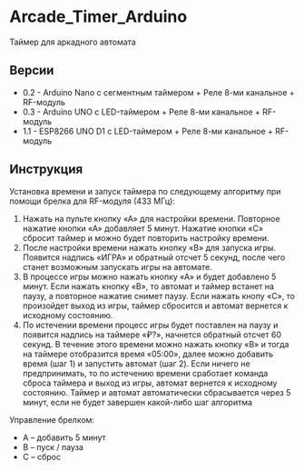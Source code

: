 # Arcade_Timer_Arduino
 Таймер для аркадного автомата
## Версии
- 0.2 - Arduino Nano с сегментным таймером + Реле 8-ми канальное + RF-модуль
- 0.3 - Arduino UNO с LED-таймером + Реле 8-ми канальное + RF-модуль
- 1.1 - ESP8266 UNO D1 с LED-таймером + Реле 8-ми канальное + RF-модуль
## Инструкция
Установка времени и запуск таймера по следующему алгоритму при помощи брелка для RF-модуля (433 МГц):
1) Нажать на пульте кнопку «А» для настройки времени. Повторное нажатие кнопки «А» добавляет 5 минут. Нажатие кнопки «С» сбросит таймер и можно будет повторить настройку времени.
2) После настройки времени нажать кнопку «B» для запуска игры. Появится надпись «ИГРА» и обратный отсчет 5 секунд, после чего станет возможным запускать игры на автомате.
3) В процессе игры можно нажать кнопку «А» и будет добавлено 5 минут. Если нажать кнопку «B», то автомат и таймер встанет на паузу, а повторное нажатие снимет паузу. Если нажать кнопу «C», то произойдет выход из игры, таймер сбросится и автомат вернется к исходному состоянию.
4) По истечении времени процесс игры будет поставлен на паузу и появится надпись на таймере «₽?», начнется обратный отсчет 60 секунд. В течение этого времени можно нажать кнопку «B» и тогда на таймере отобразится время «05:00», далее можно добавить время (шаг 1) и запустить автомат (шаг 2). Если ничего не предпринимать, то по истечению времени сработает команда сброса таймера и выход из игры, автомат вернется к исходному состоянию.
Таймер и автомат автоматически сбрасывается через 5 минут, если не будет завершен какой-либо шаг алгоритма

Управление брелком:
* А – добавить 5 минут
* B – пуск / пауза
* C – сброс


